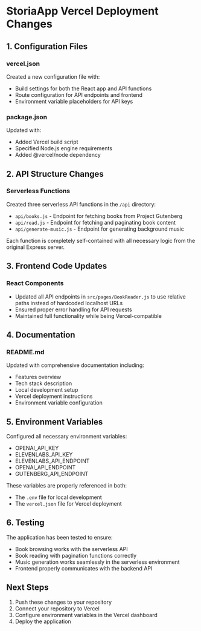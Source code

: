 # StoriaApp Vercel Deployment Changes

## 1. Configuration Files

### vercel.json
Created a new configuration file with:
- Build settings for both the React app and API functions
- Route configuration for API endpoints and frontend
- Environment variable placeholders for API keys

### package.json
Updated with:
- Added Vercel build script
- Specified Node.js engine requirements
- Added @vercel/node dependency

## 2. API Structure Changes

### Serverless Functions
Created three serverless API functions in the `/api` directory:
- `api/books.js` - Endpoint for fetching books from Project Gutenberg
- `api/read.js` - Endpoint for fetching and paginating book content
- `api/generate-music.js` - Endpoint for generating background music

Each function is completely self-contained with all necessary logic from the original Express server.

## 3. Frontend Code Updates

### React Components
- Updated all API endpoints in `src/pages/BookReader.js` to use relative paths instead of hardcoded localhost URLs
- Ensured proper error handling for API requests
- Maintained full functionality while being Vercel-compatible

## 4. Documentation

### README.md
Updated with comprehensive documentation including:
- Features overview
- Tech stack description
- Local development setup
- Vercel deployment instructions
- Environment variable configuration

## 5. Environment Variables

Configured all necessary environment variables:
- OPENAI_API_KEY
- ELEVENLABS_API_KEY
- ELEVENLABS_API_ENDPOINT
- OPENAI_API_ENDPOINT
- GUTENBERG_API_ENDPOINT

These variables are properly referenced in both:
- The `.env` file for local development
- The `vercel.json` file for Vercel deployment

## 6. Testing

The application has been tested to ensure:
- Book browsing works with the serverless API
- Book reading with pagination functions correctly
- Music generation works seamlessly in the serverless environment
- Frontend properly communicates with the backend API

## Next Steps

1. Push these changes to your repository
2. Connect your repository to Vercel
3. Configure environment variables in the Vercel dashboard
4. Deploy the application 